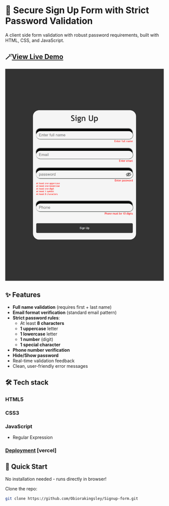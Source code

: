 # 🔐 Secure Sign Up Form with Strict Password Validation

A client side form validation with robust password requirements, built with HTML, CSS, and JavaScript.

## 🪄[View Live Demo](https://signup-form-obiora-kingsleys-app.vercel.app/)

![Form Demo](images/screenshot.png)

## ✨ Features
- **Full name validation** (requires first + last name)
- **Email format verification** (standard email pattern)
- **Strict password rules**:
  - At least **8 characters**
  - **1 uppercase** letter
  - **1 lowercase** letter
  - **1 number** (digit)
  - **1 special character** 
- **Phone number verification**
- **Hide/Show password**
- Real-time validation feedback
- Clean, user-friendly error messages

## 🛠️ Tech stack
### HTML5
### CSS3
### JavaScript
 - Regular Expression
### [Deployment](https://signup-form-obiora-kingsleys-app.vercel.app/) [vercel]


## 🚀 Quick Start
No installation needed - runs directly in browser!

 Clone the repo:
   ```bash
   git clone https://github.com/Obiorakingsley/Signup-form.git
